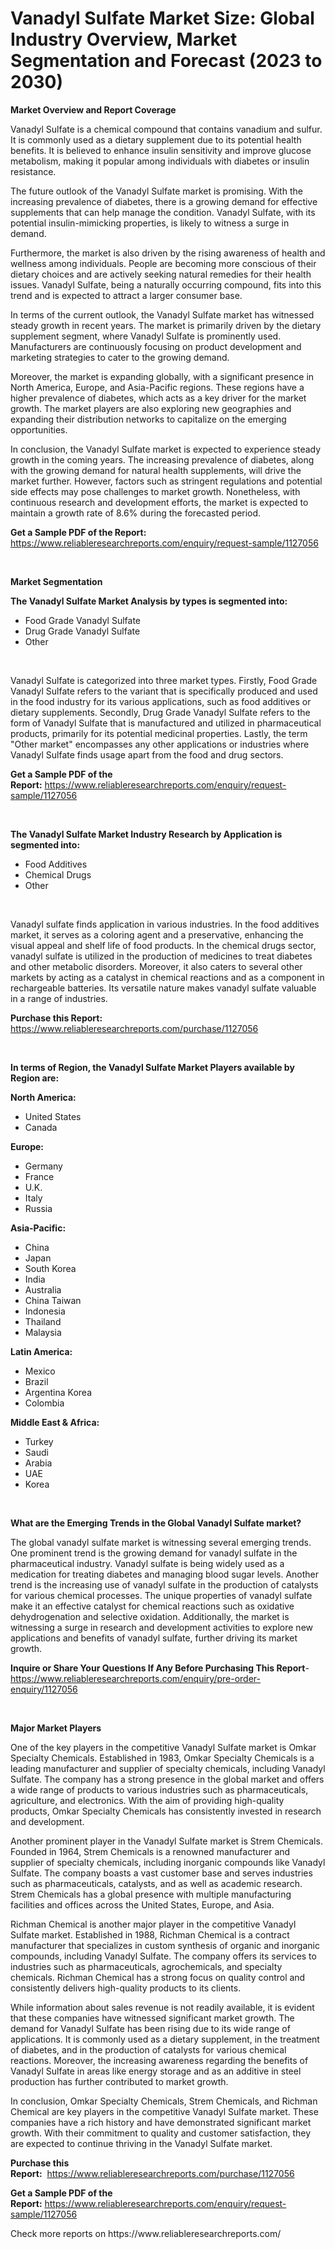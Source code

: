 <p><h1>Vanadyl Sulfate Market Size: Global Industry Overview, Market Segmentation and Forecast (2023 to 2030)</h1></p><p><strong>Market Overview and Report Coverage</strong></p>
<p><p>Vanadyl Sulfate is a chemical compound that contains vanadium and sulfur. It is commonly used as a dietary supplement due to its potential health benefits. It is believed to enhance insulin sensitivity and improve glucose metabolism, making it popular among individuals with diabetes or insulin resistance.</p><p>The future outlook of the Vanadyl Sulfate market is promising. With the increasing prevalence of diabetes, there is a growing demand for effective supplements that can help manage the condition. Vanadyl Sulfate, with its potential insulin-mimicking properties, is likely to witness a surge in demand.</p><p>Furthermore, the market is also driven by the rising awareness of health and wellness among individuals. People are becoming more conscious of their dietary choices and are actively seeking natural remedies for their health issues. Vanadyl Sulfate, being a naturally occurring compound, fits into this trend and is expected to attract a larger consumer base.</p><p>In terms of the current outlook, the Vanadyl Sulfate market has witnessed steady growth in recent years. The market is primarily driven by the dietary supplement segment, where Vanadyl Sulfate is prominently used. Manufacturers are continuously focusing on product development and marketing strategies to cater to the growing demand.</p><p>Moreover, the market is expanding globally, with a significant presence in North America, Europe, and Asia-Pacific regions. These regions have a higher prevalence of diabetes, which acts as a key driver for the market growth. The market players are also exploring new geographies and expanding their distribution networks to capitalize on the emerging opportunities.</p><p>In conclusion, the Vanadyl Sulfate market is expected to experience steady growth in the coming years. The increasing prevalence of diabetes, along with the growing demand for natural health supplements, will drive the market further. However, factors such as stringent regulations and potential side effects may pose challenges to market growth. Nonetheless, with continuous research and development efforts, the market is expected to maintain a growth rate of 8.6% during the forecasted period.</p></p>
<p><strong>Get a Sample PDF of the Report:</strong> <a href="https://www.reliableresearchreports.com/enquiry/request-sample/1127056">https://www.reliableresearchreports.com/enquiry/request-sample/1127056</a></p>
<p>&nbsp;</p>
<p><strong>Market Segmentation</strong></p>
<p><strong>The Vanadyl Sulfate Market Analysis by types is segmented into:</strong></p>
<p><ul><li>Food Grade Vanadyl Sulfate</li><li>Drug Grade Vanadyl Sulfate</li><li>Other</li></ul></p>
<p>&nbsp;</p>
<p><p>Vanadyl Sulfate is categorized into three market types. Firstly, Food Grade Vanadyl Sulfate refers to the variant that is specifically produced and used in the food industry for its various applications, such as food additives or dietary supplements. Secondly, Drug Grade Vanadyl Sulfate refers to the form of Vanadyl Sulfate that is manufactured and utilized in pharmaceutical products, primarily for its potential medicinal properties. Lastly, the term "Other market" encompasses any other applications or industries where Vanadyl Sulfate finds usage apart from the food and drug sectors.</p></p>
<p><strong>Get a Sample PDF of the Report:</strong>&nbsp;<a href="https://www.reliableresearchreports.com/enquiry/request-sample/1127056">https://www.reliableresearchreports.com/enquiry/request-sample/1127056</a></p>
<p>&nbsp;</p>
<p><strong>The Vanadyl Sulfate Market Industry Research by Application is segmented into:</strong></p>
<p><ul><li>Food Additives</li><li>Chemical Drugs</li><li>Other</li></ul></p>
<p>&nbsp;</p>
<p><p>Vanadyl sulfate finds application in various industries. In the food additives market, it serves as a coloring agent and a preservative, enhancing the visual appeal and shelf life of food products. In the chemical drugs sector, vanadyl sulfate is utilized in the production of medicines to treat diabetes and other metabolic disorders. Moreover, it also caters to several other markets by acting as a catalyst in chemical reactions and as a component in rechargeable batteries. Its versatile nature makes vanadyl sulfate valuable in a range of industries.</p></p>
<p><strong>Purchase this Report:</strong>&nbsp; <a href="https://www.reliableresearchreports.com/purchase/1127056">https://www.reliableresearchreports.com/purchase/1127056</a></p>
<p>&nbsp;</p>
<p><strong>In terms of Region, the Vanadyl Sulfate Market Players available by Region are:</strong></p>
<p>
    <p> <strong> North America: </strong>
        <ul>
            <li>United States</li>
            <li>Canada</li>
        </ul>
        </p> 
    <p> <strong> Europe: </strong>
        <ul>
            <li>Germany</li>
            <li>France</li>
            <li>U.K.</li>
            <li>Italy</li>
            <li>Russia</li>
        </ul>
        </p> 
    <p> <strong> Asia-Pacific: </strong>
        <ul>
            <li>China</li>
            <li>Japan</li>
            <li>South Korea</li>
            <li>India</li>
            <li>Australia</li>
            <li>China Taiwan</li>
            <li>Indonesia</li>
            <li>Thailand</li>
            <li>Malaysia</li>
        </ul>
        </p> 
    <p> <strong> Latin America: </strong>
        <ul>
            <li>Mexico</li>
            <li>Brazil</li>
            <li>Argentina Korea</li>
            <li>Colombia</li>
        </ul>
        </p> 
    <p> <strong> Middle East & Africa: </strong>
        <ul>
            <li>Turkey</li>
            <li>Saudi</li>
            <li>Arabia</li>
            <li>UAE</li>
            <li>Korea</li>
        </ul>
    </p>
    </p>
<p>&nbsp;</p>
<p><strong>What are the Emerging Trends in the Global Vanadyl Sulfate market?</strong></p>
<p><p>The global vanadyl sulfate market is witnessing several emerging trends. One prominent trend is the growing demand for vanadyl sulfate in the pharmaceutical industry. Vanadyl sulfate is being widely used as a medication for treating diabetes and managing blood sugar levels. Another trend is the increasing use of vanadyl sulfate in the production of catalysts for various chemical processes. The unique properties of vanadyl sulfate make it an effective catalyst for chemical reactions such as oxidative dehydrogenation and selective oxidation. Additionally, the market is witnessing a surge in research and development activities to explore new applications and benefits of vanadyl sulfate, further driving its market growth.</p></p>
<p><strong>Inquire or Share Your Questions If Any Before Purchasing This Report</strong>- <a href="https://www.reliableresearchreports.com/enquiry/pre-order-enquiry/1127056">https://www.reliableresearchreports.com/enquiry/pre-order-enquiry/1127056</a></p>
<p>&nbsp;</p>
<p><strong>Major Market Players</strong></p>
<p><p>One of the key players in the competitive Vanadyl Sulfate market is Omkar Specialty Chemicals. Established in 1983, Omkar Specialty Chemicals is a leading manufacturer and supplier of specialty chemicals, including Vanadyl Sulfate. The company has a strong presence in the global market and offers a wide range of products to various industries such as pharmaceuticals, agriculture, and electronics. With the aim of providing high-quality products, Omkar Specialty Chemicals has consistently invested in research and development.</p><p>Another prominent player in the Vanadyl Sulfate market is Strem Chemicals. Founded in 1964, Strem Chemicals is a renowned manufacturer and supplier of specialty chemicals, including inorganic compounds like Vanadyl Sulfate. The company boasts a vast customer base and serves industries such as pharmaceuticals, catalysts, and as well as academic research. Strem Chemicals has a global presence with multiple manufacturing facilities and offices across the United States, Europe, and Asia.</p><p>Richman Chemical is another major player in the competitive Vanadyl Sulfate market. Established in 1988, Richman Chemical is a contract manufacturer that specializes in custom synthesis of organic and inorganic compounds, including Vanadyl Sulfate. The company offers its services to industries such as pharmaceuticals, agrochemicals, and specialty chemicals. Richman Chemical has a strong focus on quality control and consistently delivers high-quality products to its clients.</p><p>While information about sales revenue is not readily available, it is evident that these companies have witnessed significant market growth. The demand for Vanadyl Sulfate has been rising due to its wide range of applications. It is commonly used as a dietary supplement, in the treatment of diabetes, and in the production of catalysts for various chemical reactions. Moreover, the increasing awareness regarding the benefits of Vanadyl Sulfate in areas like energy storage and as an additive in steel production has further contributed to market growth.</p><p>In conclusion, Omkar Specialty Chemicals, Strem Chemicals, and Richman Chemical are key players in the competitive Vanadyl Sulfate market. These companies have a rich history and have demonstrated significant market growth. With their commitment to quality and customer satisfaction, they are expected to continue thriving in the Vanadyl Sulfate market.</p></p>
<p><strong>Purchase this Report:</strong>&nbsp;&nbsp;<a href="https://www.reliableresearchreports.com/purchase/1127056">https://www.reliableresearchreports.com/purchase/1127056</a></p>
<p></p>
<p><strong>Get a Sample PDF of the Report:</strong>&nbsp;<a href="https://www.reliableresearchreports.com/enquiry/request-sample/1127056">https://www.reliableresearchreports.com/enquiry/request-sample/1127056</a></p>
<p>Check more reports on https://www.reliableresearchreports.com/</p>